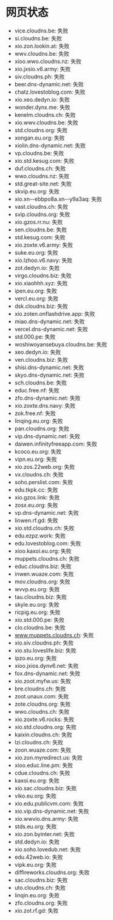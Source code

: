 # 网页状态
- vice.cloudns.be: 失败
- si.cloudns.be: 失败
- xio.zon.lookin.at: 失败
- wwv.cloudns.be: 失败
- xioo.wwo.cloudns.nz: 失败
- xio.jxsio.v6.army: 失败
- siv.cloudns.ph: 失败
- beer.dns-dynamic.net: 失败
- chatz.lovestoblog.com: 失败
- xio.xeo.dedyn.io: 失败
- wonder.dynx.me: 失败
- kenelm.cloudns.ch: 失败
- xio.wwv.cloudns.be: 失败
- std.cloudns.org: 失败
- xongan.eu.org: 失败
- xiolin.dns-dynamic.net: 失败
- vp.cloudns.be: 失败
- xio.std.kesug.com: 失败
- duf.cloudns.ch: 失败
- wwo.cloudns.nz: 失败
- std.great-site.net: 失败
- skvip.eu.org: 失败
- xio.xn--ebbpo8a.xn--y9a3aq: 失败
- vast.cloudns.ch: 失败
- svip.cloudns.org: 失败
- xio.gzos.rr.nu: 失败
- sen.cloudns.be: 失败
- std.kesug.com: 失败
- xio.zoxte.v6.army: 失败
- suke.eu.org: 失败
- xio.lzhoo.v6.navy: 失败
- zot.dedyn.io: 失败
- virgo.cloudns.biz: 失败
- xio.xiaohhh.xyz: 失败
- ipen.eu.org: 失败
- vercl.eu.org: 失败
- dsk.cloudns.biz: 失败
- xio.zoten.onflashdrive.app: 失败
- miao.dns-dynamic.net: 失败
- vercel.dns-dynamic.net: 失败
- std.000.pe: 失败
- woshiwoyansebuya.cloudns.be: 失败
- xeo.dedyn.io: 失败
- ven.cloudns.biz: 失败
- shisi.dns-dynamic.net: 失败
- skyo.dns-dynamic.net: 失败
- sch.cloudns.be: 失败
- educ.free.nf: 失败
- zfo.dns-dynamic.net: 失败
- xio.zoxte.dns.navy: 失败
- zok.free.nf: 失败
- linqing.eu.org: 失败
- pan.cloudns.org: 失败
- vip.dns-dynamic.net: 失败
- daiwen.infinityfreeapp.com: 失败
- kcoco.eu.org: 失败
- vipn.eu.org: 失败
- xio.zos.22web.org: 失败
- vx.cloudns.ch: 失败
- soho.perslist.com: 失败
- edu.tkpk.cc: 失败
- xio.gzos.link: 失败
- zosx.eu.org: 失败
- vp.dns-dynamic.net: 失败
- linwen.rf.gd: 失败
- xio.std.cloudns.ch: 失败
- edu.ezpz.work: 失败
- edu.lovestoblog.com: 失败
- xioo.kaxoi.eu.org: 失败
- muppets.cloudns.ch: 失败
- educ.cloudns.biz: 失败
- inwen.wuaze.com: 失败
- mov.cloudns.org: 失败
- wvvp.eu.org: 失败
- tau.cloudns.biz: 失败
- skyle.eu.org: 失败
- ricpig.eu.org: 失败
- xio.std.000.pe: 失败
- clo.cloudns.be: 失败
- www.muppets.cloudns.ch: 失败
- xio.siv.cloudns.ph: 失败
- xio.stu.loveslife.biz: 失败
- ipzo.eu.org: 失败
- xioo.jxios.dynv6.net: 失败
- fox.dns-dynamic.net: 失败
- xio.zoot.myfw.us: 失败
- bre.cloudns.ch: 失败
- zoot.unaux.com: 失败
- zote.cloudns.org: 失败
- wwo.cloudns.ch: 失败
- xio.zoxte.v6.rocks: 失败
- xio.std.cloudns.org: 失败
- kaixin.cloudns.ch: 失败
- lzi.cloudns.ch: 失败
- zoon.wuaze.com: 失败
- xio.zon.myredirect.us: 失败
- xioo.educ.line.pm: 失败
- cdue.cloudns.ch: 失败
- kaxoi.eu.org: 失败
- xio.sac.cloudns.biz: 失败
- viko.eu.org: 失败
- xio.edu.publicvm.com: 失败
- xio.vip.dns-dynamic.net: 失败
- xio.wwvio.dns.army: 失败
- stds.eu.org: 失败
- xio.zon.byinter.net: 失败
- std.dedyn.io: 失败
- xio.soho.lovedub.net: 失败
- edu.42web.io: 失败
- vipk.eu.org: 失败
- diffireworks.cloudns.org: 失败
- sac.cloudns.biz: 失败
- uto.cloudns.ch: 失败
- linqin.eu.org: 失败
- zfo.cloudns.org: 失败
- xio.zot.rf.gd: 失败
